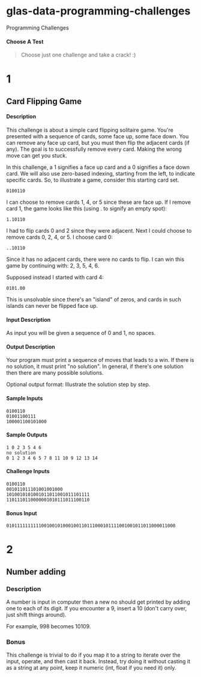 # glas-data-programming-challenges

Programming Challenges

#### Choose A Test
> Choose just one challenge and take a crack! :)

# 1

## Card Flipping Game

#### Description

This challenge is about a simple card flipping solitaire game. You're presented with a sequence of cards, some face up, some face down. You can remove any face up card, but you must then flip the adjacent cards (if any). The goal is to successfully remove every card. Making the wrong move can get you stuck.

In this challenge, a 1 signifies a face up card and a 0 signifies a face down card. We will also use zero-based indexing, starting from the left, to indicate specific cards. So, to illustrate a game, consider this starting card set.
```
0100110
```

I can choose to remove cards 1, 4, or 5 since these are face up. If I remove card 1, the game looks like this (using . to signify an empty spot):
```
1.10110
```
I had to flip cards 0 and 2 since they were adjacent. Next I could choose to remove cards 0, 2, 4, or 5. I choose card 0:
```
..10110
```
Since it has no adjacent cards, there were no cards to flip. I can win this game by continuing with: 2, 3, 5, 4, 6.

Supposed instead I started with card 4:
```
0101.00
```
This is unsolvable since there's an "island" of zeros, and cards in such islands can never be flipped face up.

#### Input Description
As input you will be given a sequence of 0 and 1, no spaces.

#### Output Description
Your program must print a sequence of moves that leads to a win. If there is no solution, it must print "no solution". In general, if there's one solution then there are many possible solutions.

Optional output format: Illustrate the solution step by step.

#### Sample Inputs
```
0100110
01001100111
100001100101000
```

#### Sample Outputs
```
1 0 2 3 5 4 6
no solution
0 1 2 3 4 6 5 7 8 11 10 9 12 13 14
```

#### Challenge Inputs
```
0100110
001011011101001001000
1010010101001011011001011101111
1101110110000001010111011100110
```

#### Bonus Input
```
010111111111100100101000100110111000101111001001011011000011000
```


# 2

## Number adding

### Description

A number is input in computer then a new no should get printed by adding one to each of its digit. If you encounter a 9, insert a 10 (don't carry over, just shift things around).

For example, 998 becomes 10109.

### Bonus

This challenge is trivial to do if you map it to a string to iterate over the input, operate, and then cast it back. Instead, try doing it without casting it as a string at any point, keep it numeric (int, float if you need it) only.
